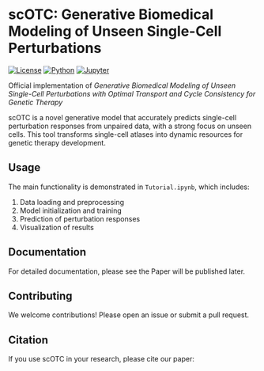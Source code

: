 

# scOTC: Generative Biomedical Modeling of Unseen Single-Cell Perturbations

[![License](https://img.shields.io/badge/License-MIT-blue.svg)](LICENSE)
[![Python](https://img.shields.io/badge/Python-3.7%2B-blue)](https://www.python.org/)
[![Jupyter](https://img.shields.io/badge/Jupyter-Notebook-orange)](https://jupyter.org/)

Official implementation of *Generative Biomedical Modeling of Unseen Single-Cell Perturbations with Optimal Transport and Cycle Consistency for Genetic Therapy*

scOTC is a novel generative model that accurately predicts single-cell perturbation responses from unpaired data, with a strong focus on unseen cells. This tool transforms single-cell atlases into dynamic resources for genetic therapy development.


## Usage

The main functionality is demonstrated in `Tutorial.ipynb`, which includes:

1. Data loading and preprocessing
2. Model initialization and training
3. Prediction of perturbation responses
4. Visualization of results

## Documentation

For detailed documentation, please see the Paper will be published later.

## Contributing

We welcome contributions! Please open an issue or submit a pull request.

## Citation

If you use scOTC in your research, please cite our paper:



